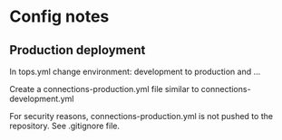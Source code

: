 Config notes
==============
Production deployment
---------------------
In tops.yml change environment: development to production and ...

Create a connections-production.yml file similar to connections-development.yml

For security reasons, connections-production.yml is not pushed to the repository. See .gitignore file.
